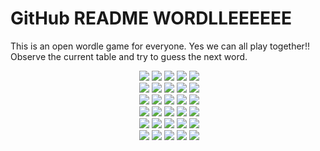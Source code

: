# GitHub README WORDLLEEEEEE

This is an open wordle game for everyone. Yes we can all play together!!
Observe the current table and try to guess the next word.

<!-- BOARD START --><div align="center">&nbsp;<img src="https://via.placeholder.com/125/3a3a3c/f?text=C">&nbsp;<img src="https://via.placeholder.com/125/3a3a3c/f?text=R">&nbsp;<img src="https://via.placeholder.com/125/3a3a3c/f?text=O">&nbsp;<img src="https://via.placeholder.com/125/3a3a3c/f?text=O">&nbsp;<img src="https://via.placeholder.com/125/3a3a3c/f?text=L"><br>&nbsp;<img src="https://via.placeholder.com/125/121213/f?text=+">&nbsp;<img src="https://via.placeholder.com/125/121213/f?text=+">&nbsp;<img src="https://via.placeholder.com/125/121213/f?text=+">&nbsp;<img src="https://via.placeholder.com/125/121213/f?text=+">&nbsp;<img src="https://via.placeholder.com/125/121213/f?text=+"><br>&nbsp;<img src="https://via.placeholder.com/125/121213/f?text=+">&nbsp;<img src="https://via.placeholder.com/125/121213/f?text=+">&nbsp;<img src="https://via.placeholder.com/125/121213/f?text=+">&nbsp;<img src="https://via.placeholder.com/125/121213/f?text=+">&nbsp;<img src="https://via.placeholder.com/125/121213/f?text=+"><br>&nbsp;<img src="https://via.placeholder.com/125/121213/f?text=+">&nbsp;<img src="https://via.placeholder.com/125/121213/f?text=+">&nbsp;<img src="https://via.placeholder.com/125/121213/f?text=+">&nbsp;<img src="https://via.placeholder.com/125/121213/f?text=+">&nbsp;<img src="https://via.placeholder.com/125/121213/f?text=+"><br>&nbsp;<img src="https://via.placeholder.com/125/121213/f?text=+">&nbsp;<img src="https://via.placeholder.com/125/121213/f?text=+">&nbsp;<img src="https://via.placeholder.com/125/121213/f?text=+">&nbsp;<img src="https://via.placeholder.com/125/121213/f?text=+">&nbsp;<img src="https://via.placeholder.com/125/121213/f?text=+"><br>&nbsp;<img src="https://via.placeholder.com/125/121213/f?text=+">&nbsp;<img src="https://via.placeholder.com/125/121213/f?text=+">&nbsp;<img src="https://via.placeholder.com/125/121213/f?text=+">&nbsp;<img src="https://via.placeholder.com/125/121213/f?text=+">&nbsp;<img src="https://via.placeholder.com/125/121213/f?text=+"><br></div>
<!-- BOARD END -->

